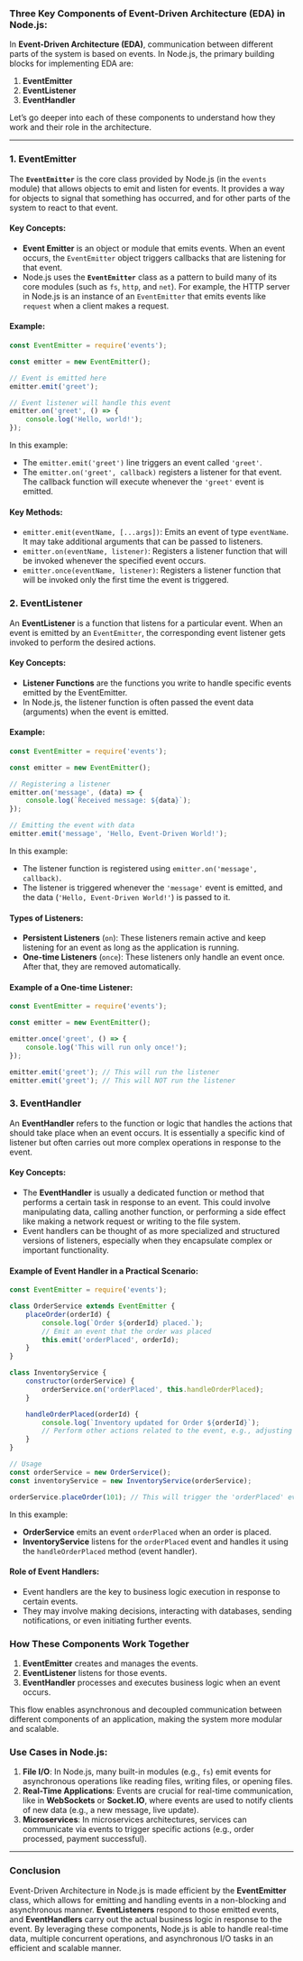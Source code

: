 ### **Three Key Components of Event-Driven Architecture (EDA) in Node.js**:

In **Event-Driven Architecture (EDA)**, communication between different parts of the system is based on events. In Node.js, the primary building blocks for implementing EDA are:

1. **EventEmitter**
2. **EventListener**
3. **EventHandler**

Let’s go deeper into each of these components to understand how they work and their role in the architecture.

---

### **1. EventEmitter**

The **`EventEmitter`** is the core class provided by Node.js (in the `events` module) that allows objects to emit and listen for events. It provides a way for objects to signal that something has occurred, and for other parts of the system to react to that event.

#### Key Concepts:
- **Event Emitter** is an object or module that emits events. When an event occurs, the `EventEmitter` object triggers callbacks that are listening for that event.
- Node.js uses the **`EventEmitter`** class as a pattern to build many of its core modules (such as `fs`, `http`, and `net`). For example, the HTTP server in Node.js is an instance of an `EventEmitter` that emits events like `request` when a client makes a request.

#### Example:
```javascript
const EventEmitter = require('events');

const emitter = new EventEmitter();

// Event is emitted here
emitter.emit('greet'); 

// Event listener will handle this event
emitter.on('greet', () => {
    console.log('Hello, world!');
});
```

In this example:
- The `emitter.emit('greet')` line triggers an event called `'greet'`.
- The `emitter.on('greet', callback)` registers a listener for that event. The callback function will execute whenever the `'greet'` event is emitted.

#### Key Methods:
- `emitter.emit(eventName, [...args])`: Emits an event of type `eventName`. It may take additional arguments that can be passed to listeners.
- `emitter.on(eventName, listener)`: Registers a listener function that will be invoked whenever the specified event occurs.
- `emitter.once(eventName, listener)`: Registers a listener function that will be invoked only the first time the event is triggered.

### **2. EventListener**

An **EventListener** is a function that listens for a particular event. When an event is emitted by an `EventEmitter`, the corresponding event listener gets invoked to perform the desired actions.

#### Key Concepts:
- **Listener Functions** are the functions you write to handle specific events emitted by the EventEmitter.
- In Node.js, the listener function is often passed the event data (arguments) when the event is emitted.

#### Example:
```javascript
const EventEmitter = require('events');

const emitter = new EventEmitter();

// Registering a listener
emitter.on('message', (data) => {
    console.log(`Received message: ${data}`);
});

// Emitting the event with data
emitter.emit('message', 'Hello, Event-Driven World!');
```

In this example:
- The listener function is registered using `emitter.on('message', callback)`.
- The listener is triggered whenever the `'message'` event is emitted, and the data (`'Hello, Event-Driven World!'`) is passed to it.

#### Types of Listeners:
- **Persistent Listeners** (`on`): These listeners remain active and keep listening for an event as long as the application is running.
- **One-time Listeners** (`once`): These listeners only handle an event once. After that, they are removed automatically.

#### Example of a One-time Listener:
```javascript
const EventEmitter = require('events');

const emitter = new EventEmitter();

emitter.once('greet', () => {
    console.log('This will run only once!');
});

emitter.emit('greet'); // This will run the listener
emitter.emit('greet'); // This will NOT run the listener
```

### **3. EventHandler**

An **EventHandler** refers to the function or logic that handles the actions that should take place when an event occurs. It is essentially a specific kind of listener but often carries out more complex operations in response to the event.

#### Key Concepts:
- The **EventHandler** is usually a dedicated function or method that performs a certain task in response to an event. This could involve manipulating data, calling another function, or performing a side effect like making a network request or writing to the file system.
- Event handlers can be thought of as more specialized and structured versions of listeners, especially when they encapsulate complex or important functionality.

#### Example of Event Handler in a Practical Scenario:
```javascript
const EventEmitter = require('events');

class OrderService extends EventEmitter {
    placeOrder(orderId) {
        console.log(`Order ${orderId} placed.`);
        // Emit an event that the order was placed
        this.emit('orderPlaced', orderId);
    }
}

class InventoryService {
    constructor(orderService) {
        orderService.on('orderPlaced', this.handleOrderPlaced);
    }

    handleOrderPlaced(orderId) {
        console.log(`Inventory updated for Order ${orderId}`);
        // Perform other actions related to the event, e.g., adjusting inventory
    }
}

// Usage
const orderService = new OrderService();
const inventoryService = new InventoryService(orderService);

orderService.placeOrder(101); // This will trigger the 'orderPlaced' event
```

In this example:
- **OrderService** emits an event `orderPlaced` when an order is placed.
- **InventoryService** listens for the `orderPlaced` event and handles it using the `handleOrderPlaced` method (event handler).

#### Role of Event Handlers:
- Event handlers are the key to business logic execution in response to certain events.
- They may involve making decisions, interacting with databases, sending notifications, or even initiating further events.

### **How These Components Work Together**

1. **EventEmitter** creates and manages the events.
2. **EventListener** listens for those events.
3. **EventHandler** processes and executes business logic when an event occurs.

This flow enables asynchronous and decoupled communication between different components of an application, making the system more modular and scalable.

### **Use Cases in Node.js:**
1. **File I/O**: In Node.js, many built-in modules (e.g., `fs`) emit events for asynchronous operations like reading files, writing files, or opening files.
2. **Real-Time Applications**: Events are crucial for real-time communication, like in **WebSockets** or **Socket.IO**, where events are used to notify clients of new data (e.g., a new message, live update).
3. **Microservices**: In microservices architectures, services can communicate via events to trigger specific actions (e.g., order processed, payment successful).

---

### **Conclusion**
Event-Driven Architecture in Node.js is made efficient by the **EventEmitter** class, which allows for emitting and handling events in a non-blocking and asynchronous manner. **EventListeners** respond to those emitted events, and **EventHandlers** carry out the actual business logic in response to the event. By leveraging these components, Node.js is able to handle real-time data, multiple concurrent operations, and asynchronous I/O tasks in an efficient and scalable manner.